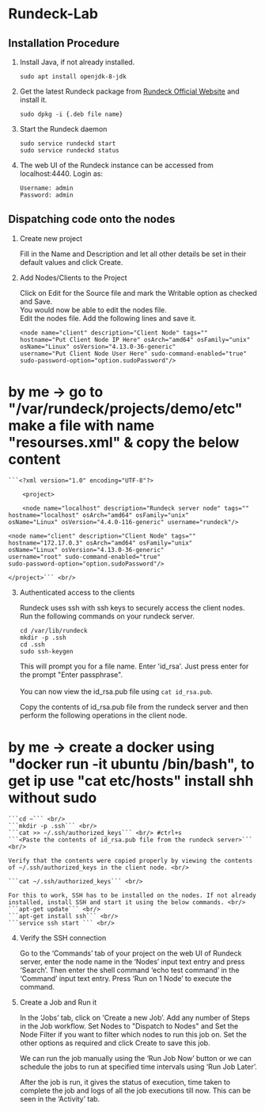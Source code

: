 # Rundeck-Lab

## Installation Procedure

1. Install Java, if not already installed. <br/> 

    ```sudo apt install openjdk-8-jdk```

2. Get the latest Rundeck package from [Rundeck Official Website](http://rundeck.org/download/deb) and install it. <br/>

    ```sudo dpkg -i {.deb file name}```

3. Start the Rundeck daemon <br/>

    ```sudo service rundeckd start ``` <br/>
    ```sudo service rundeckd status```
    
4. The web UI of the Rundeck instance can be accessed from localhost:4440. Login as: <br/>

    ```Username: admin``` <br/>
    ```Password: admin```

## Dispatching code onto the nodes

1. Create new project <br/>

    Fill in the Name and Description and let all other details be set in their default values and click Create.

2. Add Nodes/Clients to the Project <br/>

    Click on Edit for the Source file and mark the Writable option as checked and Save. <br/>
    You would now be able to edit the nodes file. <br/>
    Edit the nodes file. Add the following lines and save it. <br/>
    
   ```<node name="client" description="Client Node" tags=""``` <br/>
  ```hostname="Put Client Node IP Here" osArch="amd64" osFamily="unix"``` <br/>
  ```osName="Linux" osVersion="4.13.0-36-generic"``` <br/>
  ```username="Put Client Node User Here" sudo-command-enabled="true"``` <br/>
  ```sudo-password-option="option.sudoPassword"/>``` <br/>
  
  # by me -> go to "/var/rundeck/projects/demo/etc" make a file with name "resourses.xml" & copy the below content
    ```<?xml version="1.0" encoding="UTF-8"?>

        <project>
  
        <node name="localhost" description="Rundeck server node" tags="" hostname="localhost" osArch="amd64" osFamily="unix"        osName="Linux" osVersion="4.4.0-116-generic" username="rundeck"/>

    <node name="client" description="Client Node" tags=""
    hostname="172.17.0.3" osArch="amd64" osFamily="unix"
    osName="Linux" osVersion="4.13.0-36-generic"
    username="root" sudo-command-enabled="true"
    sudo-password-option="option.sudoPassword"/>
  
    </project>``` <br/>
  
3. Authenticated access to the clients <br/> 

    Rundeck uses ssh with ssh keys to securely access the client nodes. <br/>
    Run the following commands on your rundeck server. <br/>
    
    ```cd /var/lib/rundeck``` <br/>
    ```mkdir -p .ssh``` <br/>
    ```cd .ssh``` <br/>
    ```sudo ssh-keygen``` <br/>

    This will prompt you for a file name. Enter 'id_rsa'. Just press enter for the prompt "Enter passphrase". <br/>    
    You can now view the id_rsa.pub file using ```cat id_rsa.pub```. <br/>
    
    Copy the contents of id_rsa.pub file from the rundeck server and then perform the following operations in the client         node. <br/>
# by me -> create a docker using "docker run -it ubuntu /bin/bash", to get ip use "cat etc/hosts"  install shh without sudo
    
    ```cd ~``` <br/>
    ```mkdir -p .ssh``` <br/>
    ```cat >> ~/.ssh/authorized_keys``` <br/> #ctrl+s
    ```<Paste the contents of id_rsa.pub file from the rundeck server>``` <br/>
    
    Verify that the contents were copied properly by viewing the contents of ~/.ssh/authorized_keys in the client node. <br/>
    
    ```cat ~/.ssh/authorized_keys``` <br/>
    
    For this to work, SSH has to be installed on the nodes. If not already installed, install SSH and start it using the below commands. <br/>
    ```apt-get update``` <br/>
    ```apt-get install ssh``` <br/>
    ```service ssh start ``` <br/>

4. Verify the SSH connection <br/>

    Go to the ‘Commands’ tab of your project on the web UI of Rundeck server, enter the node name in the ‘Nodes’ input text entry and press ‘Search’. Then enter the shell command ‘echo test command’ in the ‘Command’ input text entry. Press ‘Run on 1 Node’ to execute the command. <br/>
    
5. Create a Job and Run it <br/>

    In the ‘Jobs’ tab, click on ‘Create a new Job’. Add any number of Steps in the Job workflow. Set Nodes to "Dispatch to Nodes" and Set the Node Filter if you want to filter which nodes to run this job on. Set the other options as required and click Create to save this job. <br/> 
    
    We can run the job manually using the ‘Run Job Now’ button or we can schedule the jobs to run at specified time intervals using ‘Run Job Later’. <br/>
    
    After the job is run, it gives the status of execution, time taken to complete the job and logs of all the job executions till now. This can be seen in the ‘Activity’ tab. <br/>







    

    



